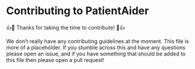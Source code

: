 # Contributing to PatientAider

:+1::tada: Thanks for taking the time to contribute! :tada::+1:

We don’t really have any contributing guidelines at the moment. This file is
more of a placeholder. If you stumble across this and have any questions please
open an issue, and if you have something that should be added to this file then
please open a pull request!
